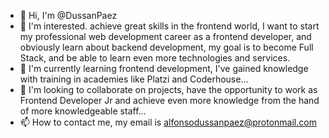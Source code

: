 - 👋 Hi, I'm @DussanPaez
- 👀 I'm interested. achieve great skills in the frontend world, I want to start my professional web development career as a frontend developer, and obviously learn about backend development, my goal is to become Full Stack, and be able to learn even more technologies and services.
- 🌱 I'm currently learning frontend development, I've gained knowledge with training in academies like Platzi and Coderhouse...
- 💞️ I'm looking to collaborate on projects, have the opportunity to work as Frontend Developer Jr and achieve even more knowledge from the hand of more knowledgeable staff...
- 📫 How to contact me, my email is alfonsodussanpaez@protonmail.com
